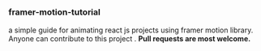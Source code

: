 #
<h3>framer-motion-tutorial</h3>
a simple guide for animating react js projects using framer motion library.<br>
Anyone can contribute to this project . 
<strong>Pull requests are most welcome. <strong>
